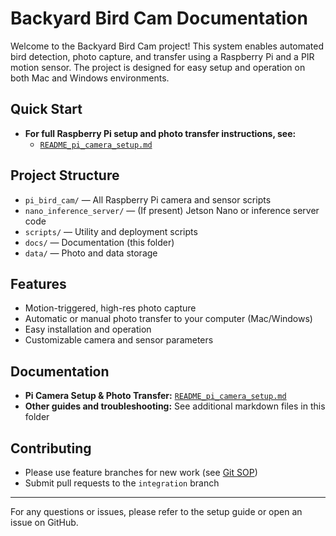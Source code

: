 # Backyard Bird Cam Documentation

Welcome to the Backyard Bird Cam project! This system enables automated bird detection, photo capture, and transfer using a Raspberry Pi and a PIR motion sensor. The project is designed for easy setup and operation on both Mac and Windows environments.

## Quick Start

- **For full Raspberry Pi setup and photo transfer instructions, see:**
  - [`README_pi_camera_setup.md`](./README_pi_camera_setup.md)

## Project Structure

- `pi_bird_cam/` — All Raspberry Pi camera and sensor scripts
- `nano_inference_server/` — (If present) Jetson Nano or inference server code
- `scripts/` — Utility and deployment scripts
- `docs/` — Documentation (this folder)
- `data/` — Photo and data storage

## Features
- Motion-triggered, high-res photo capture
- Automatic or manual photo transfer to your computer (Mac/Windows)
- Easy installation and operation
- Customizable camera and sensor parameters

## Documentation
- **Pi Camera Setup & Photo Transfer:** [`README_pi_camera_setup.md`](./README_pi_camera_setup.md)
- **Other guides and troubleshooting:** See additional markdown files in this folder

## Contributing
- Please use feature branches for new work (see [Git SOP](https://github.com/andrew-quintana/prompt_sop/blob/main/git_testing_protocol.md))
- Submit pull requests to the `integration` branch

---

For any questions or issues, please refer to the setup guide or open an issue on GitHub. 